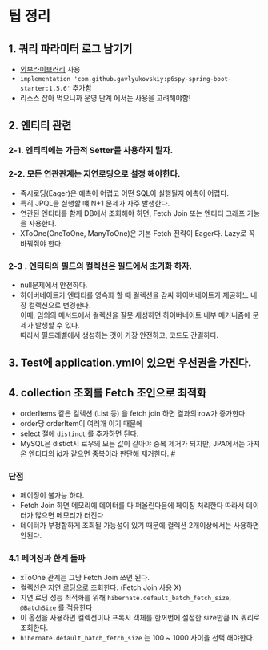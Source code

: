 # 팁 정리

## 1. 쿼리 파라미터 로그 남기기

*  [외부라이브러리](https://github.com/gavlyukovskiy/spring-boot-data-source-decorator) 사용
*  ```implementation 'com.github.gavlyukovskiy:p6spy-spring-boot-starter:1.5.6'``` 추가함
* 리소스 잡아 먹으니까 운영 단계 에서는 사용을 고려해야함!

## 2. 엔티티 관련
### 2-1. 엔티티에는 가급적 Setter를 사용하지 말자.

### 2-2. 모든 연관관계는 지연로딩으로 설정 해야한다.

- 즉시로딩(Eager)은 예측이 어렵고 어떤 SQL이 실행될지 예측이 어렵다.
- 특히 JPQL을 실행할 떄 N+1 문제가 자주 발생한다.
- 연관된 엔티티를 함께 DB에서 조회해야 하면, Fetch Join 또는 엔티티 그래프 기능을 사용한다.
- XToOne(OneToOne, ManyToOne)은 기본 Fetch 전략이 Eager다. Lazy로 꼭 바꿔줘야 한다.

### 2-3 . 엔티티의 필드의 컬렉션은 필드에서 초기화 하자.
- null문제에서 안전하다.
- 하이버네이트가 엔티티를 영속화 할 때 컬렉션을 감싸 하이버네이트가 제공하느 내장 컬렉션으로 변경한다.  
이때, 임의의 메서드에서 컬렉션을 잘못 새성하면 하이버네이트 내부 메커니즘에 문제가 발생할 수 있다.  
  따라서 필드레벨에서 생성하는 것이 가장 안전하고, 코드도 간결하다.

## 3. Test에 application.yml이 있으면 우선권을 가진다.

## 4. collection 조회를 Fetch 조인으로 최적화
- orderItems 같은 컬렉션 (List 등) 을 fetch join 하면 결과의 row가 증가한다.
- order당 orderItem이 여러개 이기 때문에
- select 절에 ```distinct``` 를 추가하면 된다.
- MySQL은 distict시 로우의 모든 값이 같아야 중복 제거가 되지만, JPA에서는 가져온 엔티티의 id가 같으면 중복이라 판단해 제거한다. #
### 단점 
- 페이징이 불가능 하다.
- Fetch Join 하면 메모리에 데이터를 다 퍼올린다음에 페이징 처리한다 따라서 데이터가 많으면 메모리가 터진다
- 데이터가 부정합하게 조회될 가능성이 있기 때문에 컬렉션 2개이상에서는 사용하면 안된다.
### 4.1 페이징과 한계 돌파
- xToOne 관계는 그냥 Fetch Join 쓰면 된다.
- 컬렉션은 지연 로딩으로 조회한다. (Fetch Join 사용 X)
- 지연 로딩 성능 최적화를 위해 ```hibernate.default_batch_fetch_size```, ```@BatchSize``` 를 적용한다
- 이 옵션을 사용하면 컬렉션이나 프록시 객체를 한꺼번에 설정한 size만큼 IN 쿼리로 조회한다.
- ```hibernate.default_batch_fetch_size``` 는 100 ~ 1000 사이을 선택 해야한다.
